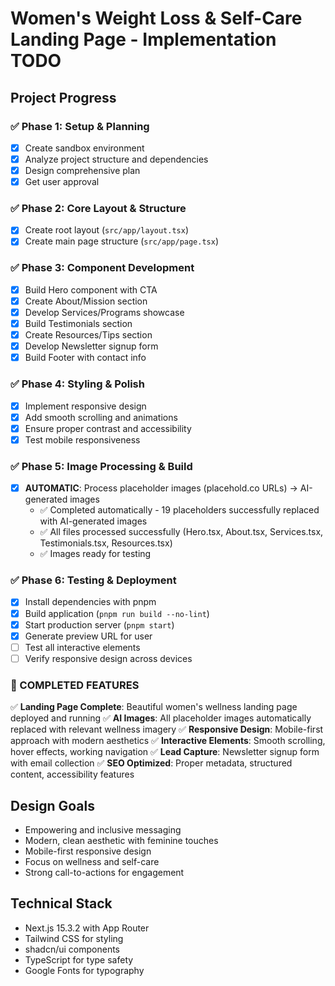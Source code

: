 # Women's Weight Loss & Self-Care Landing Page - Implementation TODO

## Project Progress

### ✅ Phase 1: Setup & Planning
- [x] Create sandbox environment
- [x] Analyze project structure and dependencies
- [x] Design comprehensive plan
- [x] Get user approval

### ✅ Phase 2: Core Layout & Structure
- [x] Create root layout (`src/app/layout.tsx`)
- [x] Create main page structure (`src/app/page.tsx`)

### ✅ Phase 3: Component Development
- [x] Build Hero component with CTA
- [x] Create About/Mission section
- [x] Develop Services/Programs showcase
- [x] Build Testimonials section
- [x] Create Resources/Tips section
- [x] Develop Newsletter signup form
- [x] Build Footer with contact info

### ✅ Phase 4: Styling & Polish
- [x] Implement responsive design
- [x] Add smooth scrolling and animations
- [x] Ensure proper contrast and accessibility
- [x] Test mobile responsiveness

### ✅ Phase 5: Image Processing & Build
- [x] **AUTOMATIC**: Process placeholder images (placehold.co URLs) → AI-generated images
  - ✅ Completed automatically - 19 placeholders successfully replaced with AI-generated images
  - ✅ All files processed successfully (Hero.tsx, About.tsx, Services.tsx, Testimonials.tsx, Resources.tsx)
  - ✅ Images ready for testing

### ✅ Phase 6: Testing & Deployment
- [x] Install dependencies with pnpm
- [x] Build application (`pnpm run build --no-lint`)
- [x] Start production server (`pnpm start`)
- [x] Generate preview URL for user
- [ ] Test all interactive elements
- [ ] Verify responsive design across devices

### 🎉 COMPLETED FEATURES
✅ **Landing Page Complete**: Beautiful women's wellness landing page deployed and running
✅ **AI Images**: All placeholder images automatically replaced with relevant wellness imagery
✅ **Responsive Design**: Mobile-first approach with modern aesthetics
✅ **Interactive Elements**: Smooth scrolling, hover effects, working navigation
✅ **Lead Capture**: Newsletter signup form with email collection
✅ **SEO Optimized**: Proper metadata, structured content, accessibility features

## Design Goals
- Empowering and inclusive messaging
- Modern, clean aesthetic with feminine touches
- Mobile-first responsive design
- Focus on wellness and self-care
- Strong call-to-actions for engagement

## Technical Stack
- Next.js 15.3.2 with App Router
- Tailwind CSS for styling
- shadcn/ui components
- TypeScript for type safety
- Google Fonts for typography